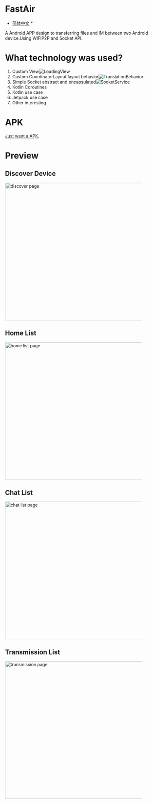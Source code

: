 # FastAir
* [简体中文](https://github.com/YummyLau/Anchors/blob/master/README_zh-CN.md) *

A Android APP design to transferring files and IM between two Android device.Using WIFIP2P and Socket API.

# What technology was used?
1. Custom View![LoadingView](https://github.com/hongui/FastAir/blob/master/app/src/main/java/com/mob/lee/fastair/view/LoadView.kt)
2. Custom CoordinatorLayout layout behavior![TranslationBehavior](https://github.com/hongui/FastAir/blob/master/app/src/main/java/com/mob/lee/fastair/view/TranslationBehavior.kt)
3. Simple Socket abstract and encapsulated![SocketService](https://github.com/hongui/FastAir/blob/master/app/src/main/java/com/mob/lee/fastair/io/SocketService.kt)
4. Kotlin Coroutines
5. Kotlin use case
6. Jetpack use case
7. Other interesting

# APK
[Just want a APK.](https://github.com/hongui/FastAir/releases)

# Preview
## Discover Device

<img width="450" src="Screenshots/discover.png" alt="discover page" />

## Home List

<img width="450" src="Screenshots/list.png" alt="home list page" />

## Chat List

<img width="450" src="Screenshots/chat.png" alt="chat list page" />

## Transmission List

<img width="450" src="Screenshots/file.png" alt="transmission page" />
